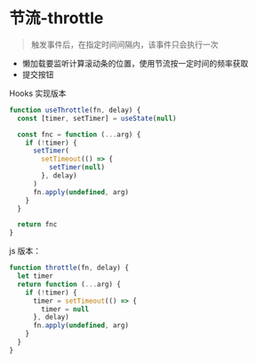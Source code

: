 # 节流-throttle

> 触发事件后，在指定时间间隔内，该事件只会执行一次

- 懒加载要监听计算滚动条的位置，使用节流按一定时间的频率获取
- 提交按钮

Hooks 实现版本

```js
function useThrottle(fn, delay) {
  const [timer, setTimer] = useState(null)

  const fnc = function (...arg) {
    if (!timer) {
      setTimer(
        setTimeout(() => {
          setTimer(null)
        }, delay)
      )
      fn.apply(undefined, arg)
    }
  }

  return fnc
}
```

js 版本：

```js
function throttle(fn, delay) {
  let timer
  return function (...arg) {
    if (!timer) {
      timer = setTimeout(() => {
        timer = null
      }, delay)
      fn.apply(undefined, arg)
    }
  }
}
```
